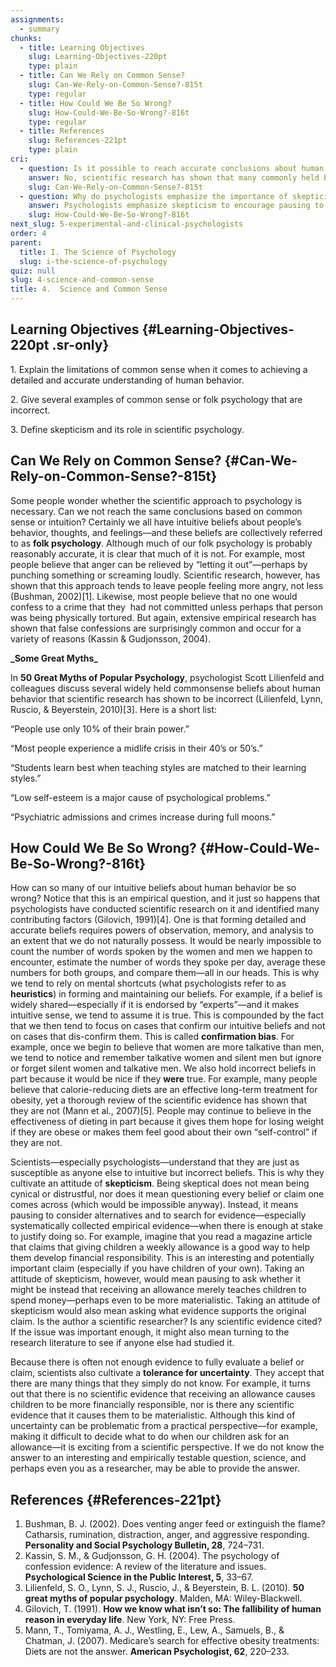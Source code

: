 ```yaml
---
assignments:
  - summary
chunks:
  - title: Learning Objectives
    slug: Learning-Objectives-220pt
    type: plain
  - title: Can We Rely on Common Sense?
    slug: Can-We-Rely-on-Common-Sense?-815t
    type: regular
  - title: How Could We Be So Wrong?
    slug: How-Could-We-Be-So-Wrong?-816t
    type: regular
  - title: References
    slug: References-221pt
    type: plain
cri:
  - question: Is it possible to reach accurate conclusions about human behavior based solely on common sense or intuition?
    answer: No, scientific research has shown that many commonly held beliefs about human behavior are inaccurate.
    slug: Can-We-Rely-on-Common-Sense?-815t
  - question: Why do psychologists emphasize the importance of skepticism in evaluating beliefs?
    answer: Psychologists emphasize skepticism to encourage pausing to consider alternatives, search for evidence, and avoid intuitive but incorrect beliefs.
    slug: How-Could-We-Be-So-Wrong?-816t
next_slug: 5-experimental-and-clinical-psychologists
order: 4
parent:
  title: I. The Science of Psychology
  slug: i-the-science-of-psychology
quiz: null
slug: 4-science-and-common-sense
title: 4.  Science and Common Sense
---
```


## Learning Objectives {#Learning-Objectives-220pt .sr-only}

<i-callout variant="info" title="Learninb Objectives">

1\. Explain the limitations of common sense when it comes to achieving a detailed and accurate understanding of human behavior.

2\. Give several examples of common sense or folk psychology that are incorrect.

3\. Define skepticism and its role in scientific psychology.

</i-callout>

## Can We Rely on Common Sense? {#Can-We-Rely-on-Common-Sense?-815t}

Some people wonder whether the scientific approach to psychology is necessary. Can we not reach the same conclusions based on common sense or intuition? Certainly we all have intuitive beliefs about people’s behavior, thoughts, and feelings—and these beliefs are collectively referred to as **folk psychology**. Although much of our folk psychology is probably reasonably accurate, it is clear that much of it is not. For example, most people believe that anger can be relieved by “letting it out”—perhaps by punching something or screaming loudly. Scientific research, however, has shown that this approach tends to leave people feeling more angry, not less (Bushman, 2002)\[1\]. Likewise, most people believe that no one would confess to a crime that they  had not committed unless perhaps that person was being physically tortured. But again, extensive empirical research has shown that false confessions are surprisingly common and occur for a variety of reasons (Kassin & Gudjonsson, 2004).

<i-callout>

**\_**Some Great Myths**\_**

In **50 Great Myths of Popular Psychology**, psychologist Scott Lilienfeld and colleagues discuss several widely held commonsense beliefs about human behavior that scientific research has shown to be incorrect (Lilienfeld, Lynn, Ruscio, & Beyerstein, 2010)\[3\]. Here is a short list:

“People use only 10% of their brain power.”

“Most people experience a midlife crisis in their 40’s or 50’s.”

“Students learn best when teaching styles are matched to their learning styles.”

“Low self-esteem is a major cause of psychological problems.”

“Psychiatric admissions and crimes increase during full moons.”

</i-callout>

## How Could We Be So Wrong? {#How-Could-We-Be-So-Wrong?-816t}

How can so many of our intuitive beliefs about human behavior be so wrong? Notice that this is an empirical question, and it just so happens that psychologists have conducted scientific research on it and identified many contributing factors (Gilovich, 1991)\[4\]. One is that forming detailed and accurate beliefs requires powers of observation, memory, and analysis to an extent that we do not naturally possess. It would be nearly impossible to count the number of words spoken by the women and men we happen to encounter, estimate the number of words they spoke per day, average these numbers for both groups, and compare them—all in our heads. This is why we tend to rely on mental shortcuts (what psychologists refer to as **heuristics**) in forming and maintaining our beliefs. For example, if a belief is widely shared—especially if it is endorsed by “experts”—and it makes intuitive sense, we tend to assume it is true. This is compounded by the fact that we then tend to focus on cases that confirm our intuitive beliefs and not on cases that dis-confirm them. This is called **confirmation bias**. For example, once we begin to believe that women are more talkative than men, we tend to notice and remember talkative women and silent men but ignore or forget silent women and talkative men. We also hold incorrect beliefs in part because it would be nice if they **were** true. For example, many people believe that calorie-reducing diets are an effective long-term treatment for obesity, yet a thorough review of the scientific evidence has shown that they are not (Mann et al., 2007)\[5\]. People may continue to believe in the effectiveness of dieting in part because it gives them hope for losing weight if they are obese or makes them feel good about their own “self-control” if they are not.

Scientists—especially psychologists—understand that they are just as susceptible as anyone else to intuitive but incorrect beliefs. This is why they cultivate an attitude of **skepticism**. Being skeptical does not mean being cynical or distrustful, nor does it mean questioning every belief or claim one comes across (which would be impossible anyway). Instead, it means pausing to consider alternatives and to search for evidence—especially systematically collected empirical evidence—when there is enough at stake to justify doing so. For example, imagine that you read a magazine article that claims that giving children a weekly allowance is a good way to help them develop financial responsibility. This is an interesting and potentially important claim (especially if you have children of your own). Taking an attitude of skepticism, however, would mean pausing to ask whether it might be instead that receiving an allowance merely teaches children to spend money—perhaps even to be more materialistic. Taking an attitude of skepticism would also mean asking what evidence supports the original claim. Is the author a scientific researcher? Is any scientific evidence cited? If the issue was important enough, it might also mean turning to the research literature to see if anyone else had studied it.

Because there is often not enough evidence to fully evaluate a belief or claim, scientists also cultivate a **tolerance for uncertainty**. They accept that there are many things that they simply do not know. For example, it turns out that there is no scientific evidence that receiving an allowance causes children to be more financially responsible, nor is there any scientific evidence that it causes them to be materialistic. Although this kind of uncertainty can be problematic from a practical perspective—for example, making it difficult to decide what to do when our children ask for an allowance—it is exciting from a scientific perspective. If we do not know the answer to an interesting and empirically testable question, science, and perhaps even you as a researcher, may be able to provide the answer.

## References {#References-221pt}

1.  Bushman, B. J. (2002). Does venting anger feed or extinguish the flame? Catharsis, rumination, distraction, anger, and aggressive responding. **Personality and Social Psychology Bulletin, 28**, 724–731.
2.  Kassin, S. M., & Gudjonsson, G. H. (2004). The psychology of confession evidence: A review of the literature and issues. **Psychological Science in the Public Interest, 5**, 33–67.
3.  Lilienfeld, S. O., Lynn, S. J., Ruscio, J., & Beyerstein, B. L. (2010). **50 great myths of popular psychology**. Malden, MA: Wiley-Blackwell.
4.  Gilovich, T. (1991). **How we know what isn’t so: The fallibility of human reason in everyday life**. New York, NY: Free Press.
5.  Mann, T., Tomiyama, A. J., Westling, E., Lew, A., Samuels, B., & Chatman, J. (2007). Medicare’s search for effective obesity treatments: Diets are not the answer. **American Psychologist, 62**, 220–233.
